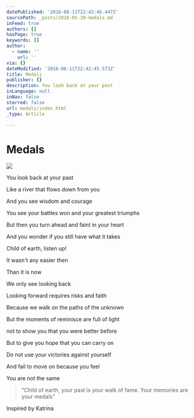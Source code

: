 ```yaml
---
datePublished: '2016-08-11T22:42:46.447Z'
sourcePath: _posts/2016-05-30-medals.md
inFeed: true
authors: []
hasPage: true
keywords: []
author:
  - name: ''
    url: ''
via: {}
dateModified: '2016-08-11T22:42:45.573Z'
title: Medals
publisher: {}
description: You look back at your past
inLanguage: null
inNav: false
starred: false
url: medals/index.html
_type: Article

---
```

# Medals
![](https://the-grid-user-content.s3-us-west-2.amazonaws.com/94ce2897-4843-4aea-b37d-10046ad877a5.jpg)

You look back at your past

Like a river that flows down from you

And you see wisdom and courage

You see your battles won and your greatest triumphs

But then you turn ahead and faint in your heart

And you wonder if you still have what it takes

Child of earth, listen up!

It wasn't any easier then

Than it is now

We only see looking back

Looking forward requires risks and faith

Because we walk on the paths of the unknown

But the moments of reminisce are full of light

not to show you that you were better before

But to give you hope that you can carry on

Do not use your victories against yourself

And fail to move on because you feel

You are not the same

> "Child of earth, your past is your walk of fame. Your memories are your medals"

Inspired by Katrina